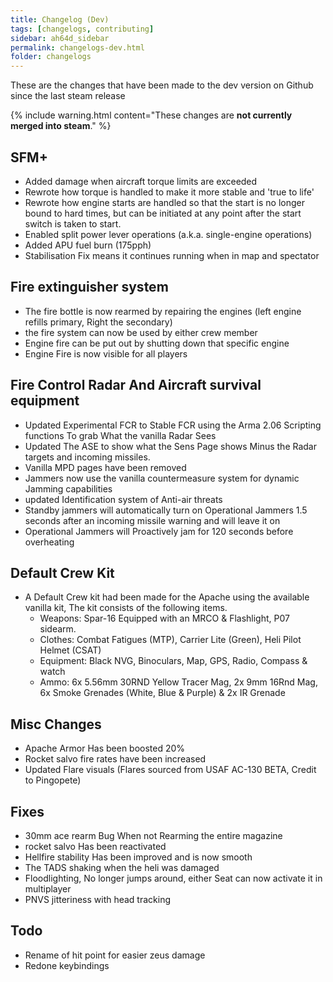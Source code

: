 ```yaml
---
title: Changelog (Dev)
tags: [changelogs, contributing]
sidebar: ah64d_sidebar
permalink: changelogs-dev.html
folder: changelogs
---
```


These are the changes that have been made to the dev version on Github since the last steam release

{% include warning.html content="These changes are **not currently merged into steam**." %}
## SFM+
 - Added damage when aircraft torque limits are exceeded
 - Rewrote how torque is handled to make it more stable and 'true to life'
 - Rewrote how engine starts are handled so that the start is no longer bound to hard times, but can be initiated at any point after the start switch is taken to start.
 - Enabled split power lever operations (a.k.a. single-engine operations)
 - Added APU fuel burn (175pph)
 - Stabilisation Fix means it continues running when in map and spectator

## Fire extinguisher system
 - The fire bottle is now rearmed by repairing the engines (left engine refills primary, Right the secondary)
 - the fire system can now be used by either crew member
 - Engine fire can be put out by shutting down that specific engine
 - Engine Fire is now visible for all players

## Fire Control Radar And Aircraft survival equipment
 - Updated Experimental FCR to Stable FCR using the Arma 2.06 Scripting functions To grab What the vanilla Radar Sees
 - Updated The ASE to show what the Sens Page shows Minus the Radar targets and incoming missiles.
 - Vanilla MPD pages have been removed
 - Jammers now use the vanilla countermeasure system for dynamic Jamming capabilities
 - updated Identification system of Anti-air threats
 - Standby jammers will automatically turn on Operational Jammers 1.5 seconds after an incoming missile warning and will leave it on
 - Operational Jammers will Proactively jam for 120 seconds before overheating

## Default Crew Kit
 - A Default Crew kit had been made for the Apache using the available vanilla kit, The kit consists of the following items.
    - Weapons: Spar-16 Equipped with an MRCO & Flashlight, P07 sidearm.
    - Clothes: Combat Fatigues (MTP), Carrier Lite (Green), Heli Pilot Helmet (CSAT)
    - Equipment: Black NVG, Binoculars, Map, GPS, Radio, Compass & watch
    - Ammo: 6x 5.56mm 30RND Yellow Tracer Mag, 2x 9mm 16Rnd Mag, 6x Smoke Grenades (White, Blue & Purple) & 2x IR Grenade

## Misc Changes
 - Apache Armor Has been boosted 20%
 - Rocket salvo fire rates have been increased
 - Updated Flare visuals (Flares sourced from USAF AC-130 BETA, Credit to Pingopete)

## Fixes 
 - 30mm ace rearm Bug When not Rearming the entire magazine
 - rocket salvo Has been reactivated
 - Hellfire stability Has been improved and is now smooth
 - The TADS shaking when the heli was damaged
 - Floodlighting, No longer jumps around, either Seat can now activate it in multiplayer
 - PNVS jitteriness with head tracking

## Todo
 - Rename of hit point for easier zeus damage 
 - Redone keybindings